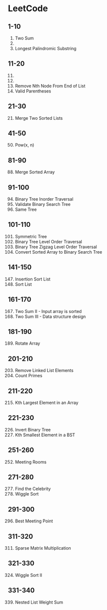 # LeetCode

## 1-10
1. Two Sum
2. 
5. Longest Palindromic Substring

## 11-20
11.
12.
19. Remove Nth Node From End of List
20. Valid Parentheses

## 21-30
21. Merge Two Sorted Lists

## 41-50
50. Pow(x, n)

## 81-90
88. Merge Sorted Array

## 91-100
94. Binary Tree Inorder Traversal
98. Validate Binary Search Tree
100. Same Tree

## 101-110
101. Symmetric Tree
102. Binary Tree Level Order Traversal
103. Binary Tree Zigzag Level Order Traversal
108. Convert Sorted Array to Binary Search Tree

## 141-150
147. Insertion Sort List
148. Sort List

## 161-170
167. Two Sum II - Input array is sorted
170. Two Sum III - Data structure design

## 181-190
189. Rotate Array

## 201-210
203. Remove Linked List Elements
204. Count Primes

## 211-220
215. Kth Largest Element in an Array

## 221-230
226. Invert Binary Tree
230. Kth Smallest Element in a BST

## 251-260
252. Meeting Rooms

## 271-280
277. Find the Celebrity
280. Wiggle Sort

## 291-300
296. Best Meeting Point

## 311-320
311. Sparse Matrix Multiplication

## 321-330
324. Wiggle Sort II

## 331-340
339. Nested List Weight Sum